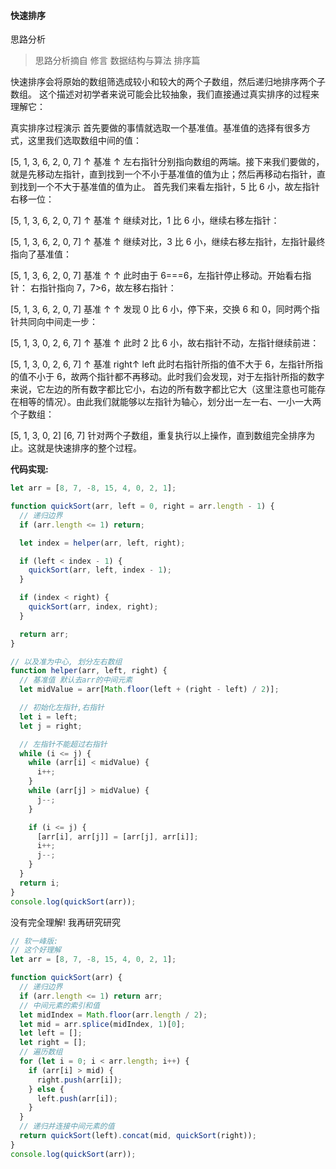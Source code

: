 #### 快速排序

思路分析

> 思路分析摘自 修言 数据结构与算法 排序篇

快速排序会将原始的数组筛选成较小和较大的两个子数组，然后递归地排序两个子数组。
这个描述对初学者来说可能会比较抽象，我们直接通过真实排序的过程来理解它：

真实排序过程演示
首先要做的事情就选取一个基准值。基准值的选择有很多方式，这里我们选取数组中间的值：

[5, 1, 3, 6, 2, 0, 7]
↑ 基准 ↑
左右指针分别指向数组的两端。接下来我们要做的，就是先移动左指针，直到找到一个不小于基准值的值为止；然后再移动右指针，直到找到一个不大于基准值的值为止。
首先我们来看左指针，5 比 6 小，故左指针右移一位：

[5, 1, 3, 6, 2, 0, 7]
↑ 基准 ↑
继续对比，1 比 6 小，继续右移左指针：

[5, 1, 3, 6, 2, 0, 7]
↑ 基准 ↑
继续对比，3 比 6 小，继续右移左指针，左指针最终指向了基准值：

[5, 1, 3, 6, 2, 0, 7]
基准 ↑
↑
此时由于 6===6，左指针停止移动。开始看右指针：
右指针指向 7，7>6，故左移右指针：

[5, 1, 3, 6, 2, 0, 7]
基准 ↑
↑
发现 0 比 6 小，停下来，交换 6 和 0，同时两个指针共同向中间走一步：

[5, 1, 3, 0, 2, 6, 7]
↑ 基准
↑
此时 2 比 6 小，故右指针不动，左指针继续前进：

[5, 1, 3, 0, 2, 6, 7]
↑ 基准
right↑
left
此时右指针所指的值不大于 6，左指针所指的值不小于 6，故两个指针都不再移动。此时我们会发现，对于左指针所指的数字来说，它左边的所有数字都比它小，右边的所有数字都比它大（这里注意也可能存在相等的情况）。由此我们就能够以左指针为轴心，划分出一左一右、一小一大两个子数组：

[5, 1, 3, 0, 2]
[6, 7]
针对两个子数组，重复执行以上操作，直到数组完全排序为止。这就是快速排序的整个过程。

**代码实现:**

```js
let arr = [8, 7, -8, 15, 4, 0, 2, 1];

function quickSort(arr, left = 0, right = arr.length - 1) {
  // 递归边界
  if (arr.length <= 1) return;

  let index = helper(arr, left, right);

  if (left < index - 1) {
    quickSort(arr, left, index - 1);
  }

  if (index < right) {
    quickSort(arr, index, right);
  }

  return arr;
}

// 以及准为中心, 划分左右数组
function helper(arr, left, right) {
  // 基准值 默认去arr的中间元素
  let midValue = arr[Math.floor(left + (right - left) / 2)];

  // 初始化左指针,右指针
  let i = left;
  let j = right;

  // 左指针不能超过右指针
  while (i <= j) {
    while (arr[i] < midValue) {
      i++;
    }
    while (arr[j] > midValue) {
      j--;
    }

    if (i <= j) {
      [arr[i], arr[j]] = [arr[j], arr[i]];
      i++;
      j--;
    }
  }
  return i;
}
console.log(quickSort(arr));
```

没有完全理解! 我再研究研究

```js
// 软一峰版:
// 这个好理解
let arr = [8, 7, -8, 15, 4, 0, 2, 1];

function quickSort(arr) {
  // 递归边界
  if (arr.length <= 1) return arr;
  // 中间元素的索引和值
  let midIndex = Math.floor(arr.length / 2);
  let mid = arr.splice(midIndex, 1)[0];
  let left = [];
  let right = [];
  // 遍历数组
  for (let i = 0; i < arr.length; i++) {
    if (arr[i] > mid) {
      right.push(arr[i]);
    } else {
      left.push(arr[i]);
    }
  }
  // 递归并连接中间元素的值
  return quickSort(left).concat(mid, quickSort(right));
}
console.log(quickSort(arr));
```
